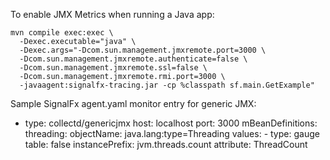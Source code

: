 To enable JMX Metrics when running a Java app:

```
mvn compile exec:exec \
  -Dexec.executable="java" \
  -Dexec.args="-Dcom.sun.management.jmxremote.port=3000 \
  -Dcom.sun.management.jmxremote.authenticate=false \
  -Dcom.sun.management.jmxremote.ssl=false \
  -Dcom.sun.management.jmxremote.rmi.port=3000 \
  -javaagent:signalfx-tracing.jar -cp %classpath sf.main.GetExample"
```
  
Sample SignalFx agent.yaml monitor entry for generic JMX:
  - type: collectd/genericjmx
    host: localhost
    port: 3000
    mBeanDefinitions:
      threading:
        objectName: java.lang:type=Threading
        values:
        - type: gauge
          table: false
          instancePrefix: jvm.threads.count
          attribute: ThreadCount
